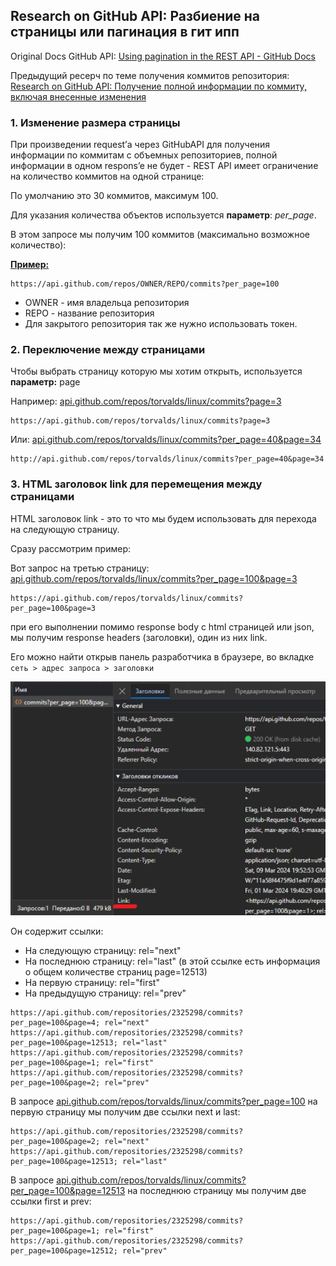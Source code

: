 ## Research on GitHub API: Разбиение на страницы или пагинация в гит ипп

Original Docs GitHub API: [Using pagination in the REST API - GitHub Docs](https://docs.github.com/en/rest/using-the-rest-api/using-pagination-in-the-rest-api?apiVersion=2022-11-28)

Предыдущий ресерч по теме получения коммитов репозитория: [Research on GitHub API: Получение полной информации по коммиту, включая внесенные изменения](./GITHUB_API_1.md)

### 1. Изменение размера страницы

При произведении request’а через GitHubAPI для получения информации по коммитам с объемных репозиториев, полной информации в одном respons’e не будет - REST API имеет ограничение на количество коммитов на одной странице:

По умолчанию это 30 коммитов, максимум 100.

Для указания количества объектов используется **параметр**: _per_page_.

В этом запросе мы получим 100 коммитов (максимально возможное количество):

[**Пример:**](https://api.github.com/repos/torvalds/linux/commits?per_page=100)

```
https://api.github.com/repos/OWNER/REPO/commits?per_page=100
```
* OWNER - имя владельца репозитория
* REPO - название репозитория
* Для закрытого репозитория так же нужно использовать токен.

### 2. Переключение между страницами

Чтобы выбрать страницу которую мы хотим открыть, используется **параметр:** page

Например: [api.github.com/repos/torvalds/linux/commits?page=3](https://api.github.com/repos/torvalds/linux/commits?page=3)

```
https://api.github.com/repos/torvalds/linux/commits?page=3
```

Или: [api.github.com/repos/torvalds/linux/commits?per_page=40&page=34](http://api.github.com/repos/torvalds/linux/commits?per_page=40&page=34)

```
http://api.github.com/repos/torvalds/linux/commits?per_page=40&page=34
```

### 3. HTML заголовок link для перемещения между страницами

HTML заголовок link - это то что мы будем использовать для перехода на следующую страницу.

Сразу рассмотрим пример:

Вот запрос на третью страницу: [api.github.com/repos/torvalds/linux/commits?per_page=100&page=3](https://api.github.com/repos/torvalds/linux/commits?per_page=100&page=3)

```angular2html
https://api.github.com/repos/torvalds/linux/commits?per_page=100&page=3
```

при его выполнении помимо response body с html страницей или json, мы получим response headers (заголовки), один из них link.

Его можно найти открыв панель разработчика в браузере, во вкладке `сеть > адрес запроса > заголовки`

![](./media/git_link_header.png)

Он содержит ссылки:
* На следующую страницу: rel="next"
* На последнюю страницу: rel="last" (в этой ссылке есть информация о общем количестве страниц page=12513)
* На первую страницу: rel="first"
* На предыдущую страницу: rel="prev"

```angular2html
https://api.github.com/repositories/2325298/commits?per_page=100&page=4; rel="next"
https://api.github.com/repositories/2325298/commits?per_page=100&page=12513; rel="last"
https://api.github.com/repositories/2325298/commits?per_page=100&page=1; rel="first"
https://api.github.com/repositories/2325298/commits?per_page=100&page=2; rel="prev"
```


В запросе [api.github.com/repos/torvalds/linux/commits?per_page=100](https://api.github.com/repos/torvalds/linux/commits?per_page=100) на первую страницу мы получим две ссылки next и last:

```angular2html
https://api.github.com/repositories/2325298/commits?per_page=100&page=2; rel="next"
https://api.github.com/repositories/2325298/commits?per_page=100&page=12513; rel="last"
```

В запросе [api.github.com/repos/torvalds/linux/commits?per_page=100&page=12513](https://api.github.com/repos/torvalds/linux/commits?per_page=100&page=12513) на последнюю страницу мы получим две ссылки first и prev:

```angular2html
https://api.github.com/repositories/2325298/commits?per_page=100&page=1; rel="first"
https://api.github.com/repositories/2325298/commits?per_page=100&page=12512; rel="prev"
```
